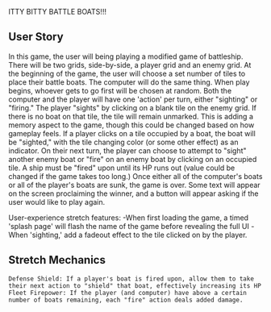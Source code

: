 ITTY BITTY BATTLE BOATS!!!

## User Story

In this game, the user will being playing a modified game of battleship. There will be two grids, side-by-side, a player grid and an enemy grid. At the beginning of the game, the user will choose a set number of tiles to place their battle boats. The computer will do the same thing. When play begins, whoever gets to go first will be chosen at random. Both the computer and the player will have one 'action' per turn, either "sighting" or "firing." The player "sights" by clicking on a blank tile on the enemy grid. If there is no boat on that tile, the tile will remain unmarked. This is adding a memory aspect to the game, though this could be changed based on how gameplay feels. If a player clicks on a tile occupied by a boat, the boat will be "sighted," with the tile changing color (or some other effect) as an indicator. On their next turn, the player can choose to attempt to "sight" another enemy boat or "fire" on an enemy boat by clicking on an occupied tile. A ship must be "fired" upon until its HP runs out (value could be changed if the game takes too long.) Once either all of the computer's boats or all of the player's boats are sunk, the game is over. Some text will appear on the screen proclaiming the winner, and a button will appear asking if the user would like to play again.

User-experience stretch features:
    -When first loading the game, a timed 'splash page' will flash the name of the game before revealing the full UI
    -When 'sighting,' add a fadeout effect to the tile clicked on by the player.

## Stretch Mechanics
    Defense Shield: If a player's boat is fired upon, allow them to take their next action to "shield" that boat, effectively increasing its HP
    Fleet Firepower: If the player (and computer) have above a certain number of boats remaining, each "fire" action deals added damage.
    